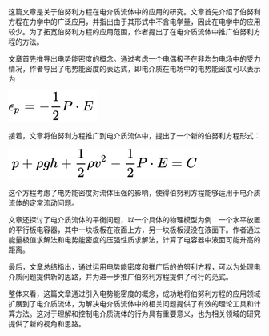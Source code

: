 



这篇文章是关于伯努利方程在电介质流体中的应用的研究。文章首先介绍了伯努利方程在力学中的广泛应用，并指出由于其形式中不含电学量，因此在电学中的应用较少。为了拓宽伯努利方程的应用范围，作者提出了在电介质流体中推广伯努利方程的方法。



文章首先推导出电势能密度的概念。通过考虑一个电偶极子在非均匀电场中的受力情况，作者导出了电势能密度的表达式，即电介质在电场中的电势能密度可以表示为 

![image](../../images/660da91fec238d1de30748299cd54741.svg)



接着，文章将伯努利方程推广到电介质流体中，提出了一个新的伯努利方程形式：

![image](../../images/1ccf9d505c825bc6e87049c0e0eda141.svg)

这个方程考虑了电势能密度对流体压强的影响，使得伯努利方程能够适用于电介质流体的定常流动问题。



文章还探讨了电介质流体的平衡问题，以一个具体的物理模型为例：一个水平放置的平行板电容器，其中一块极板在液面上方，另一块极板浸没在液面下。作者通过能量极值求解法和电势能密度的压强性质求解法，计算了电容器中液面可能升高的距离。



最后，文章总结指出，通过运用电势能密度和推广后的伯努利方程，可以为处理电介质问题提供新的思路，并为进一步推广伯努利方程提供了可行的范式。



整体来看，这篇文章通过引入电势能密度的概念，成功地将伯努利方程的应用领域扩展到了电介质流体，为解决电介质流体中的相关问题提供了有效的理论工具和计算方法。这对于理解和控制电介质流体的行为具有重要意义，也为相关领域的研究提供了新的视角和思路。







